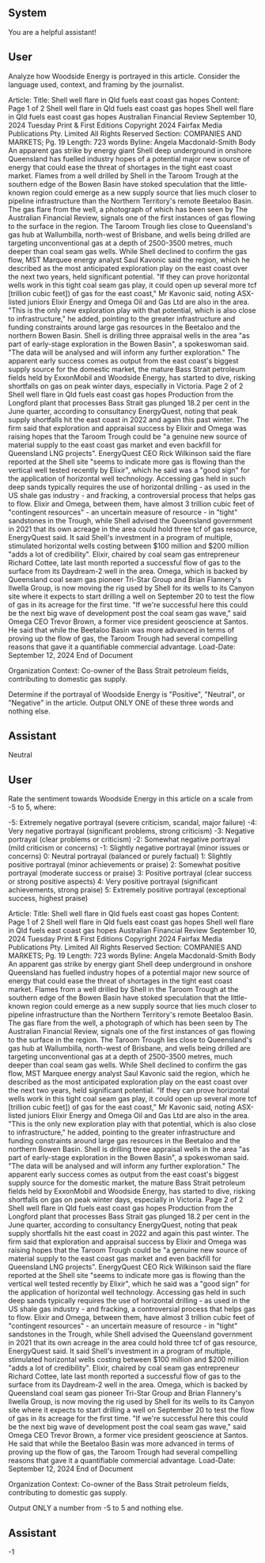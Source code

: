 ## System

You are a helpful assistant!

## User


Analyze how Woodside Energy is portrayed in this article. Consider the language used, context, and framing by the journalist.

Article:
Title: Shell well flare in Qld fuels east coast gas hopes
Content: Page 1 of 2
Shell well flare in Qld fuels east coast gas hopes
Shell well flare in Qld fuels east coast gas hopes
Australian Financial Review
September 10, 2024 Tuesday
Print & First Editions
Copyright 2024 Fairfax Media Publications Pty. Limited All Rights Reserved
Section: COMPANIES AND MARKETS; Pg. 19
Length: 723 words
Byline: Angela Macdonald-Smith
Body
An apparent gas strike by energy giant Shell deep underground in onshore Queensland has fuelled industry hopes 
of a potential major new source of energy that could ease the threat of shortages in the tight east coast market.
Flames from a well drilled by Shell in the Taroom Trough at the southern edge of the Bowen Basin have stoked 
speculation that the little-known region could emerge as a new supply source that lies much closer to pipeline 
infrastructure than the Northern Territory's remote Beetaloo Basin.
The gas flare from the well, a photograph of which has been seen by The Australian Financial Review, signals one 
of the first instances of gas flowing to the surface in the region.
The Taroom Trough lies close to Queensland's gas hub at Wallumbilla, north-west of Brisbane, and wells being 
drilled are targeting unconventional gas at a depth of 2500-3500 metres, much deeper than coal seam gas wells.
While Shell declined to confirm the gas flow, MST Marquee energy analyst Saul Kavonic said the region, which he 
described as the most anticipated exploration play on the east coast over the next two years, held significant 
potential. "If they can prove horizontal wells work in this tight coal seam gas play, it could open up several more tcf 
[trillion cubic feet]) of gas for the east coast," Mr Kavonic said, noting ASX-listed juniors Elixir Energy and Omega 
Oil and Gas Ltd are also in the area.
"This is the only new exploration play with that potential, which is also close to infrastructure," he added, pointing to 
the greater infrastructure and funding constraints around large gas resources in the Beetaloo and the northern 
Bowen Basin.
Shell is drilling three appraisal wells in the area "as part of early-stage exploration in the Bowen Basin", a 
spokeswoman said. "The data will be analysed and will inform any further exploration."
The apparent early success comes as output from the east coast's biggest supply source for the domestic market, 
the mature Bass Strait petroleum fields held by ExxonMobil and Woodside Energy, has started to dive, risking 
shortfalls on gas on peak winter days, especially in Victoria.
Page 2 of 2
Shell well flare in Qld fuels east coast gas hopes
Production from the Longford plant that processes Bass Strait gas plunged 18.2 per cent in the June quarter, 
according to consultancy EnergyQuest, noting that peak supply shortfalls hit the east coast in 2022 and again this 
past winter.
The firm said that exploration and appraisal success by Elixir and Omega was raising hopes that the Taroom 
Trough could be "a genuine new source of material supply to the east coast gas market and even backfill for 
Queensland LNG projects".
EnergyQuest CEO Rick Wilkinson said the flare reported at the Shell site "seems to indicate more gas is flowing 
than the vertical well tested recently by Elixir", which he said was a "good sign" for the application of horizontal well 
technology.
Accessing gas held in such deep sands typically requires the use of horizontal drilling - as used in the US shale 
gas industry - and fracking, a controversial process that helps gas to flow.
Elixir and Omega, between them, have almost 3 trillion cubic feet of "contingent resources" - an uncertain measure 
of resource - in "tight" sandstones in the Trough, while Shell advised the Queensland government in 2021 that its 
own acreage in the area could hold three tcf of gas resource, EnergyQuest said.
It said Shell's investment in a program of multiple, stimulated horizontal wells costing between $100 million and 
$200 million "adds a lot of credibility". Elixir, chaired by coal seam gas entrepreneur Richard Cottee, late last month 
reported a successful flow of gas to the surface from its Daydream-2 well in the area.
Omega, which is backed by Queensland coal seam gas pioneer Tri-Star Group and Brian Flannery's Ilwella Group, 
is now moving the rig used by Shell for its wells to its Canyon site where it expects to start drilling a well on 
September 20 to test the flow of gas in its acreage for the first time.
"If we're successful here this could be the next big wave of development post the coal seam gas wave," said 
Omega CEO Trevor Brown, a former vice president geoscience at Santos.
He said that while the Beetaloo Basin was more advanced in terms of proving up the flow of gas, the Taroom 
Trough had several compelling reasons that gave it a quantifiable commercial advantage.
Load-Date: September 12, 2024
End of Document

Organization Context: Co-owner of the Bass Strait petroleum fields, contributing to domestic gas supply.

Determine if the portrayal of Woodside Energy is "Positive", "Neutral", or "Negative" in the article.
Output ONLY ONE of these three words and nothing else.


## Assistant

Neutral

## User


Rate the sentiment towards Woodside Energy in this article on a scale from -5 to 5, where:

-5: Extremely negative portrayal (severe criticism, scandal, major failure)
-4: Very negative portrayal (significant problems, strong criticism)
-3: Negative portrayal (clear problems or criticism)
-2: Somewhat negative portrayal (mild criticism or concerns)
-1: Slightly negative portrayal (minor issues or concerns)
0: Neutral portrayal (balanced or purely factual)
1: Slightly positive portrayal (minor achievements or praise)
2: Somewhat positive portrayal (moderate success or praise)
3: Positive portrayal (clear success or strong positive aspects)
4: Very positive portrayal (significant achievements, strong praise)
5: Extremely positive portrayal (exceptional success, highest praise)

Article:
Title: Shell well flare in Qld fuels east coast gas hopes
Content: Page 1 of 2
Shell well flare in Qld fuels east coast gas hopes
Shell well flare in Qld fuels east coast gas hopes
Australian Financial Review
September 10, 2024 Tuesday
Print & First Editions
Copyright 2024 Fairfax Media Publications Pty. Limited All Rights Reserved
Section: COMPANIES AND MARKETS; Pg. 19
Length: 723 words
Byline: Angela Macdonald-Smith
Body
An apparent gas strike by energy giant Shell deep underground in onshore Queensland has fuelled industry hopes 
of a potential major new source of energy that could ease the threat of shortages in the tight east coast market.
Flames from a well drilled by Shell in the Taroom Trough at the southern edge of the Bowen Basin have stoked 
speculation that the little-known region could emerge as a new supply source that lies much closer to pipeline 
infrastructure than the Northern Territory's remote Beetaloo Basin.
The gas flare from the well, a photograph of which has been seen by The Australian Financial Review, signals one 
of the first instances of gas flowing to the surface in the region.
The Taroom Trough lies close to Queensland's gas hub at Wallumbilla, north-west of Brisbane, and wells being 
drilled are targeting unconventional gas at a depth of 2500-3500 metres, much deeper than coal seam gas wells.
While Shell declined to confirm the gas flow, MST Marquee energy analyst Saul Kavonic said the region, which he 
described as the most anticipated exploration play on the east coast over the next two years, held significant 
potential. "If they can prove horizontal wells work in this tight coal seam gas play, it could open up several more tcf 
[trillion cubic feet]) of gas for the east coast," Mr Kavonic said, noting ASX-listed juniors Elixir Energy and Omega 
Oil and Gas Ltd are also in the area.
"This is the only new exploration play with that potential, which is also close to infrastructure," he added, pointing to 
the greater infrastructure and funding constraints around large gas resources in the Beetaloo and the northern 
Bowen Basin.
Shell is drilling three appraisal wells in the area "as part of early-stage exploration in the Bowen Basin", a 
spokeswoman said. "The data will be analysed and will inform any further exploration."
The apparent early success comes as output from the east coast's biggest supply source for the domestic market, 
the mature Bass Strait petroleum fields held by ExxonMobil and Woodside Energy, has started to dive, risking 
shortfalls on gas on peak winter days, especially in Victoria.
Page 2 of 2
Shell well flare in Qld fuels east coast gas hopes
Production from the Longford plant that processes Bass Strait gas plunged 18.2 per cent in the June quarter, 
according to consultancy EnergyQuest, noting that peak supply shortfalls hit the east coast in 2022 and again this 
past winter.
The firm said that exploration and appraisal success by Elixir and Omega was raising hopes that the Taroom 
Trough could be "a genuine new source of material supply to the east coast gas market and even backfill for 
Queensland LNG projects".
EnergyQuest CEO Rick Wilkinson said the flare reported at the Shell site "seems to indicate more gas is flowing 
than the vertical well tested recently by Elixir", which he said was a "good sign" for the application of horizontal well 
technology.
Accessing gas held in such deep sands typically requires the use of horizontal drilling - as used in the US shale 
gas industry - and fracking, a controversial process that helps gas to flow.
Elixir and Omega, between them, have almost 3 trillion cubic feet of "contingent resources" - an uncertain measure 
of resource - in "tight" sandstones in the Trough, while Shell advised the Queensland government in 2021 that its 
own acreage in the area could hold three tcf of gas resource, EnergyQuest said.
It said Shell's investment in a program of multiple, stimulated horizontal wells costing between $100 million and 
$200 million "adds a lot of credibility". Elixir, chaired by coal seam gas entrepreneur Richard Cottee, late last month 
reported a successful flow of gas to the surface from its Daydream-2 well in the area.
Omega, which is backed by Queensland coal seam gas pioneer Tri-Star Group and Brian Flannery's Ilwella Group, 
is now moving the rig used by Shell for its wells to its Canyon site where it expects to start drilling a well on 
September 20 to test the flow of gas in its acreage for the first time.
"If we're successful here this could be the next big wave of development post the coal seam gas wave," said 
Omega CEO Trevor Brown, a former vice president geoscience at Santos.
He said that while the Beetaloo Basin was more advanced in terms of proving up the flow of gas, the Taroom 
Trough had several compelling reasons that gave it a quantifiable commercial advantage.
Load-Date: September 12, 2024
End of Document

Organization Context: Co-owner of the Bass Strait petroleum fields, contributing to domestic gas supply.

Output ONLY a number from -5 to 5 and nothing else.


## Assistant

-1

